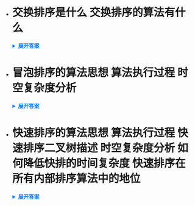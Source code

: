 - # 交换排序是什么 交换排序的算法有什么

  <details>
    <summary style="font-weight: bold; color: #007bff;">展开答案</summary>
    <ul>    
    <li style="color: blue;">交换排序 是按照两个元素在序列中的大小 进行交换相对位置 每次交换的是两个元素</li>
    <li style="color: blue;">交换的算法有：冒泡排序和快速排序 </li>
    </ul>
  </details>

- # 冒泡排序的算法思想 算法执行过程 时空复杂度分析

  <details>
    <summary style="font-weight: bold; color: #007bff;">展开答案</summary>
    <ul>    
    <li style="color: blue;">冒泡排序 思想是 从后向前 把最后一个元素 和前一个元素 比较 如果小 就交换  然后再把倒数第二个和之前的比较 直到比较完毕 这样可以唯一确定一个最小元素 也就是每一趟都可以确定一个最小元素  类似冒泡 每次比较 前面已经确定位置的元素 不再比较</li>
    <li style="color: blue;">最多n-1趟 就可以排序完毕</li>
    <li style="color: blue;">冒泡排序 没有使用到外部空间 空间复杂度为O(1) 最好情况下 时间复杂度为 O(n) 最坏情况下 完全逆置 时间复杂度达到 O(n^2) 冒泡排序是一个稳定的算法</li>
    </ul>
  </details>

- # 快速排序的算法思想 算法执行过程  快速排序二叉树描述 时空复杂度分析 如何降低快排的时间复杂度 快速排序在所有内部排序算法中的地位

  <details>
    <summary style="font-weight: bold; color: #007bff;">展开答案</summary>
    <ul>    
    <li style="color: blue;">快速排序的想法是 在 待排序序列中 任意选择一个元素 作为 基准 通过一趟排序 就可以得到两个部分的 要求 左边均小于 基准 右边均大于等于基准 那么这个时候 基准元素就会被唯一确定到位置上 然后依旧对两个子序列 使用快速排序 即可得到有序序列</li>
    <li style="color: blue;">快速排序执行过程： 一般通过两个指针i和j指向 第一个元素和最后一个元素 并且pivot指针指向当前基准元素 首先从high找到第一个小于 pivot元素的 然后和 i指针交换位置  切换i指针向后查找第一个大于 pivot指针的元素和j交换 依次执行 直到 i=j 这样就可以使 i==j 之前的元素均小于 pivot 后面均大于pivot 后面对分开独立的两个序列 再次进行快速排序</li>
    <li style="color: blue;">可以使用二叉树描述 快速排序算法</li>
    <li style="color: blue;">快速排序 需要使用栈作为 递归的保存 空间复杂度为O(log2^n) 时间  最坏情况下 时间复杂度达到 O(n^2) </li>
    <li style="color: blue;">如果 基准元素选择的是可以让序列均分的 就可以降低时间复杂度 或者随机选 一般情况都不会达到最坏时间复杂度</li>
    <li style="color: blue;">快速排序算法是 内部排序中最优的算法 但是快速排序是一个不稳定的排序算法 并且只适用于 顺序存储的顺序表适用</li>
    </ul>
  </details>